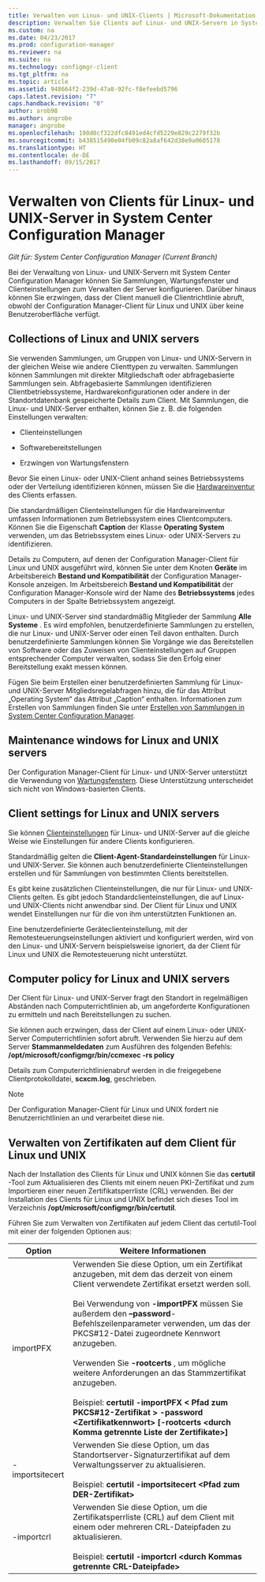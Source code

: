 ```yaml
---
title: Verwalten von Linux- und UNIX-Clients | Microsoft-Dokumentation
description: Verwalten Sie Clients auf Linux- und UNIX-Servern in System Center Configuration Manager.
ms.custom: na
ms.date: 04/23/2017
ms.prod: configuration-manager
ms.reviewer: na
ms.suite: na
ms.technology: configmgr-client
ms.tgt_pltfrm: na
ms.topic: article
ms.assetid: 948664f2-239d-47a8-92fc-f8efeebd5796
caps.latest.revision: "7"
caps.handback.revision: "0"
author: arob98
ms.author: angrobe
manager: angrobe
ms.openlocfilehash: 198d0cf322dfc8491ed4cfd5229e829c2279f32b
ms.sourcegitcommit: b438515490e04fb09c82a8af642d38e9a0605178
ms.translationtype: HT
ms.contentlocale: de-DE
ms.lasthandoff: 09/15/2017
---
```

# <a name="how-to-manage-clients-for-linux-and-unix-servers-in-system-center-configuration-manager"></a>Verwalten von Clients für Linux- und UNIX-Server in System Center Configuration Manager

*Gilt für: System Center Configuration Manager (Current Branch)*

Bei der Verwaltung von Linux- und UNIX-Servern mit System Center Configuration Manager können Sie Sammlungen, Wartungsfenster und Clienteinstellungen zum Verwalten der Server konfigurieren. Darüber hinaus können Sie erzwingen, dass der Client manuell die Clientrichtlinie abruft, obwohl der Configuration Manager-Client für Linux und UNIX über keine Benutzeroberfläche verfügt.

##  <a name="BKMK_CollectionsforLnU"></a> Collections of Linux and UNIX servers  
 Sie verwenden Sammlungen, um Gruppen von Linux- und UNIX-Servern in der gleichen Weise wie andere Clienttypen zu verwalten. Sammlungen können Sammlungen mit direkter Mitgliedschaft oder abfragebasierte Sammlungen sein. Abfragebasierte Sammlungen identifizieren Clientbetriebssysteme, Hardwarekonfigurationen oder andere in der Standortdatenbank gespeicherte Details zum Client. Mit Sammlungen, die Linux- und UNIX-Server enthalten, können Sie z. B. die folgenden Einstellungen verwalten:  

-   Clienteinstellungen  

-   Softwarebereitstellungen  

-   Erzwingen von Wartungsfenstern  

 Bevor Sie einen Linux- oder UNIX-Client anhand seines Betriebssystems oder der Verteilung identifizieren können, müssen Sie die [Hardwareinventur](../../../core/clients/manage/inventory/hardware-inventory-for-linux-and-unix.md) des Clients erfassen.  

 Die standardmäßigen Clienteinstellungen für die Hardwareinventur umfassen Informationen zum Betriebssystem eines Clientcomputers. Können Sie die Eigenschaft **Caption** der Klasse **Operating System** verwenden, um das Betriebssystem eines Linux- oder UNIX-Servers zu identifizieren.  

 Details zu Computern, auf denen der Configuration Manager-Client für Linux und UNIX ausgeführt wird, können Sie unter dem Knoten **Geräte** im Arbeitsbereich **Bestand und Kompatibilität** der Configuration Manager-Konsole anzeigen. Im Arbeitsbereich **Bestand und Kompatibilität** der Configuration Manager-Konsole wird der Name des **Betriebssystems** jedes Computers in der Spalte Betriebssystem angezeigt.  

 Linux- und UNIX-Server sind standardmäßig Mitglieder der Sammlung **Alle Systeme** . Es wird empfohlen, benutzerdefinierte Sammlungen zu erstellen, die nur Linux- und UNIX-Server oder einen Teil davon enthalten. Durch benutzerdefinierte Sammlungen können Sie Vorgänge wie das Bereitstellen von Software oder das Zuweisen von Clienteinstellungen auf Gruppen entsprechender Computer verwalten, sodass Sie den Erfolg einer Bereitstellung exakt messen können.   

 Fügen Sie beim Erstellen einer benutzerdefinierten Sammlung für Linux- und UNIX-Server Mitgliedsregelabfragen hinzu, die für das Attribut „Operating System“ das Attribut „Caption“ enthalten. Informationen zum Erstellen von Sammlungen finden Sie unter [Erstellen von Sammlungen in System Center Configuration Manager](../../../core/clients/manage/collections/create-collections.md).  

##  <a name="BKMK_MaintenanceWindowsforLnU"></a> Maintenance windows for Linux and UNIX servers  
 Der Configuration Manager-Client für Linux- und UNIX-Server unterstützt die Verwendung von [Wartungsfenstern](../../../core/clients/manage/collections/use-maintenance-windows.md). Diese Unterstützung unterscheidet sich nicht von Windows-basierten Clients.  

##  <a name="BKMK_ClientSettingsforLnU"></a> Client settings for Linux and UNIX servers  
 Sie können [Clienteinstellungen](../../../core/clients/deploy/configure-client-settings.md) für Linux- und UNIX-Server auf die gleiche Weise wie Einstellungen für andere Clients konfigurieren.  

 Standardmäßig gelten die **Client-Agent-Standardeinstellungen** für Linux- und UNIX-Server. Sie können auch benutzerdefinierte Clienteinstellungen erstellen und für Sammlungen von bestimmten Clients bereitstellen.  

 Es gibt keine zusätzlichen Clienteinstellungen, die nur für Linux- und UNIX-Clients gelten. Es gibt jedoch Standardclienteinstellungen, die auf Linux- und UNIX-Clients nicht anwendbar sind. Der Client für Linux und UNIX wendet Einstellungen nur für die von ihm unterstützten Funktionen an.  

 Eine benutzerdefinierte Geräteclienteinstellung, mit der Remotesteuerungseinstellungen aktiviert und konfiguriert werden, wird von den Linux- und UNIX-Servern beispielsweise ignoriert, da der Client für Linux und UNIX die Remotesteuerung nicht unterstützt.  

##  <a name="BKMK_PolicyforLnU"></a> Computer policy for Linux and UNIX servers  
 Der Client für Linux- und UNIX-Server fragt den Standort in regelmäßigen Abständen nach Computerrichtlinien ab, um angeforderte Konfigurationen zu ermitteln und nach Bereitstellungen zu suchen.  

 Sie können auch erzwingen, dass der Client auf einem Linux- oder UNIX-Server Computerrichtlinien sofort abruft. Verwenden Sie hierzu auf dem Server **Stammanmeldedaten** zum Ausführen des folgenden Befehls: **/opt/microsoft/configmgr/bin/ccmexec -rs policy**  

 Details zum Computerrichtlinienabruf werden in die freigegebene Clientprotokolldatei, **scxcm.log**, geschrieben.  

> [!NOTE]  
>  Der Configuration Manager-Client für Linux und UNIX fordert nie Benutzerrichtlinien an und verarbeitet diese nie.  

##  <a name="BKMK_ManageLinuxCerts"></a> Verwalten von Zertifikaten auf dem Client für Linux und UNIX  
 Nach der Installation des Clients für Linux und UNIX können Sie das **certutil** -Tool zum Aktualisieren des Clients mit einem neuen PKI-Zertifikat und zum Importieren einer neuen Zertifikatsperrliste (CRL) verwenden. Bei der Installation des Clients für Linux und UNIX befindet sich dieses Tool im Verzeichnis **/opt/microsoft/configmgr/bin/certutil**. 

 Führen Sie zum Verwalten von Zertifikaten auf jedem Client das certutil-Tool mit einer der folgenden Optionen aus:  

|Option|Weitere Informationen|  
|------------|----------------------|  
|importPFX|Verwenden Sie diese Option, um ein Zertifikat anzugeben, mit dem das derzeit von einem Client verwendete Zertifikat ersetzt werden soll.<br /><br /> Bei Verwendung von **-importPFX** müssen Sie außerdem den **–password**-Befehlszeilenparameter verwenden, um das der PKCS#12-Datei zugeordnete Kennwort anzugeben.<br /><br /> Verwenden Sie **-rootcerts** , um mögliche weitere Anforderungen an das Stammzertifikat anzugeben.<br /><br /> Beispiel: **certutil -importPFX &lt; Pfad zum PKCS#12-Zertifikat > -password &lt;Zertifikatkennwort\> [-rootcerts &lt;durch Komma getrennte Liste der Zertifikate>]**|  
|-importsitecert|Verwenden Sie diese Option, um das Standortserver-Signaturzertifikat auf dem Verwaltungsserver zu aktualisieren.<br /><br /> Beispiel: **certutil -importsitecert &lt;Pfad zum DER-Zertifikat\>**|  
|-importcrl|Verwenden Sie diese Option, um die Zertifikatsperrliste (CRL) auf dem Client mit einem oder mehreren CRL-Dateipfaden zu aktualisieren.<br /><br /> Beispiel: **certutil -importcrl &lt;durch Kommas getrennte CRL-Dateipfade\>**|  
